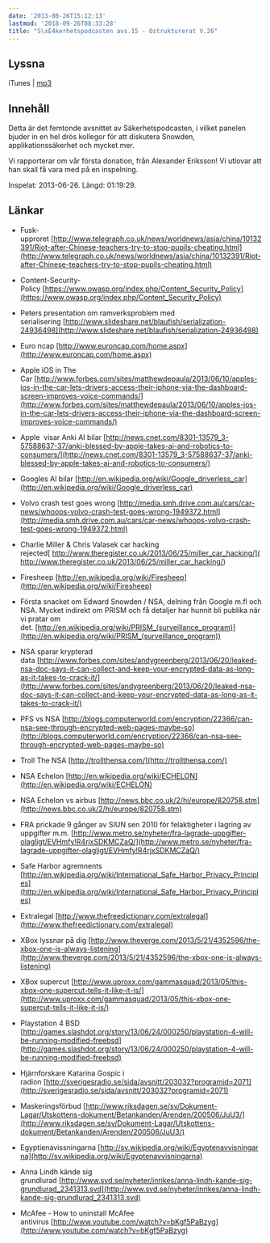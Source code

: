 ```yaml
---
date: '2013-08-26T15:12:13'
lastmod: '2018-09-26T08:33:28'
title: "S\xE4kerhetspodcasten avs.15 - Ostrukturerat V.26"
---
```

## Lyssna

iTunes \| [mp3](http://traffic.libsyn.com/sakerhetspodcasten/Sakerhetspodcasten_AvsnittX_-_Ostrukturerat_Sommaravsnitt.mp3)

## Innehåll

Detta är det femtonde avsnittet av Säkerhetspodcasten, i vilket panelen bjuder in
en hel drös kollegor för att diskutera Snowden, applikationssäkerhet och mycket mer.

Vi rapporterar om vår första donation, från Alexander Eriksson! Vi utlovar att han
skall få vara med på en inspelning.

Inspelat: 2013-06-26. Längd: 01:19:29.

## Länkar

* Fusk-upproret [http://www.telegraph.co.uk/news/worldnews/asia/china/10132391/Riot-after-Chinese-teachers-try-to-stop-pupils-cheating.html](http://www.telegraph.co.uk/news/worldnews/asia/china/10132391/Riot-after-Chinese-teachers-try-to-stop-pupils-cheating.html)

* Content-Security-Policy [https://www.owasp.org/index.php/Content_Security_Policy](https://www.owasp.org/index.php/Content_Security_Policy)

* Peters presentation om ramverksproblem med serialisering [http://www.slideshare.net/blaufish/serialization-24936498](http://www.slideshare.net/blaufish/serialization-24936498)

* Euro ncap [http://www.euroncap.com/home.aspx](http://www.euroncap.com/home.aspx)

* Apple iOS in The Car [http://www.forbes.com/sites/matthewdepaula/2013/06/10/apples-ios-in-the-car-lets-drivers-access-their-iphone-via-the-dashboard-screen-improves-voice-commands/](http://www.forbes.com/sites/matthewdepaula/2013/06/10/apples-ios-in-the-car-lets-drivers-access-their-iphone-via-the-dashboard-screen-improves-voice-commands/)

* Apple  visar Anki AI bilar [http://news.cnet.com/8301-13579_3-57588637-37/anki-blessed-by-apple-takes-ai-and-robotics-to-consumers/](http://news.cnet.com/8301-13579_3-57588637-37/anki-blessed-by-apple-takes-ai-and-robotics-to-consumers/)

* Googles AI bilar [http://en.wikipedia.org/wiki/Google_driverless_car](http://en.wikipedia.org/wiki/Google_driverless_car)

* Volvo crash test goes wrong [http://media.smh.drive.com.au/cars/car-news/whoops-volvo-crash-test-goes-wrong-1949372.html](http://media.smh.drive.com.au/cars/car-news/whoops-volvo-crash-test-goes-wrong-1949372.html)

* Charlie Miller & Chris Valasek car hacking rejected[ http://www.theregister.co.uk/2013/06/25/miller_car_hacking/]( http://www.theregister.co.uk/2013/06/25/miller_car_hacking/)

* Firesheep [http://en.wikipedia.org/wiki/Firesheep](http://en.wikipedia.org/wiki/Firesheep)

* Första snacket om Edward Snowden / NSA, delning från Google m.fl och NSA. Mycket indirekt om PRISM och få detaljer har hunnit bli publika när vi pratar om det. [http://en.wikipedia.org/wiki/PRISM_(surveillance_program)](http://en.wikipedia.org/wiki/PRISM_(surveillance_program))

* NSA sparar krypterad data [http://www.forbes.com/sites/andygreenberg/2013/06/20/leaked-nsa-doc-says-it-can-collect-and-keep-your-encrypted-data-as-long-as-it-takes-to-crack-it/](http://www.forbes.com/sites/andygreenberg/2013/06/20/leaked-nsa-doc-says-it-can-collect-and-keep-your-encrypted-data-as-long-as-it-takes-to-crack-it/)

* PFS vs NSA [http://blogs.computerworld.com/encryption/22366/can-nsa-see-through-encrypted-web-pages-maybe-so](http://blogs.computerworld.com/encryption/22366/can-nsa-see-through-encrypted-web-pages-maybe-so)

* Troll The NSA [http://trollthensa.com/](http://trollthensa.com/)

* NSA Echelon [http://en.wikipedia.org/wiki/ECHELON](http://en.wikipedia.org/wiki/ECHELON)

* NSA Echelon vs airbus [http://news.bbc.co.uk/2/hi/europe/820758.stm](http://news.bbc.co.uk/2/hi/europe/820758.stm)

* FRA prickade 9 gånger av SIUN sen 2010 för felaktigheter i lagring av uppgifter m.m. [http://www.metro.se/nyheter/fra-lagrade-uppgifter-olagligt/EVHmfy!R4rjxSDKMCZaQ/](http://www.metro.se/nyheter/fra-lagrade-uppgifter-olagligt/EVHmfy!R4rjxSDKMCZaQ/)

* Safe Harbor agremnents [http://en.wikipedia.org/wiki/International_Safe_Harbor_Privacy_Principles](http://en.wikipedia.org/wiki/International_Safe_Harbor_Privacy_Principles)

* Extralegal [http://www.thefreedictionary.com/extralegal](http://www.thefreedictionary.com/extralegal)

* XBox lyssnar på dig [http://www.theverge.com/2013/5/21/4352596/the-xbox-one-is-always-listening](http://www.theverge.com/2013/5/21/4352596/the-xbox-one-is-always-listening)

* XBox supercut [http://www.uproxx.com/gammasquad/2013/05/this-xbox-one-supercut-tells-it-like-it-is/](http://www.uproxx.com/gammasquad/2013/05/this-xbox-one-supercut-tells-it-like-it-is/)

* Playstation 4 BSD [http://games.slashdot.org/story/13/06/24/000250/playstation-4-will-be-running-modified-freebsd](http://games.slashdot.org/story/13/06/24/000250/playstation-4-will-be-running-modified-freebsd)

* Hjärnforskare Katarina Gospic i radion [http://sverigesradio.se/sida/avsnitt/203032?programid=2071](http://sverigesradio.se/sida/avsnitt/203032?programid=2071)

* Maskeringsförbud [http://www.riksdagen.se/sv/Dokument-Lagar/Utskottens-dokument/Betankanden/Arenden/200506/JuU3/](http://www.riksdagen.se/sv/Dokument-Lagar/Utskottens-dokument/Betankanden/Arenden/200506/JuU3/)

* Egyptienavissningarna [http://sv.wikipedia.org/wiki/Egyptenavvisningarna](http://sv.wikipedia.org/wiki/Egyptenavvisningarna)

* Anna Lindh kände sig grundlurad [http://www.svd.se/nyheter/inrikes/anna-lindh-kande-sig-grundlurad_2341313.svd](http://www.svd.se/nyheter/inrikes/anna-lindh-kande-sig-grundlurad_2341313.svd)

* McAfee - How to uninstall McAfee antivirus [http://www.youtube.com/watch?v=bKgf5PaBzyg](http://www.youtube.com/watch?v=bKgf5PaBzyg)




